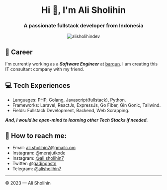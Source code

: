 
<h1 align="center">Hi 👋, I'm Ali Sholihin</h1>
<div align="center">
</div> 
<h3 align="center">A passionate fullstack developer from Indonesia</h3>

<p align="center"> <img src="https://komarev.com/ghpvc/?username=alisholihindev&label=Profile%20views&color=0e75b6&style=flat" alt="alisholihindev" /> </p>

## 💼 Career
I'm currently working as a ***Software Engineer*** at [barqun](https://barqun.com). I am creating this IT consultant company with my friend.

## 💻 Tech Experiences
- Languages: PHP, Golang, Javascript(fullstack), Python.
- Frameworks: Laravel, ReactJs, ExpressJs, Go Fiber, Gin Gonic, Tailwind.
- Fields: Fullstack Development, Backend, Web Scrapping.

***And, I would be open-mind to learning other Tech Stacks if needed.***

## 🚀 How to reach me:
- Email: [ali.sholihin7@gmailc.om](mailto:ali.sholihin7@gmail.com)
- Instagram: [@merajutkode](https://instagram.com/merajutkode)
- Instagram: [@ali.sholihin7](https://instagram.com/ali.sholihin7)
- Twitter: [@gadingnstn](https://twitter.com/aliii04)
- Telegram: [@alisholihin7](https://t.me/alisholihin7)

---

© 2023 — Ali Sholihin
